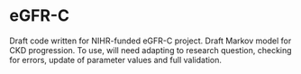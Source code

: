 # eGFR-C
Draft code written for NIHR-funded eGFR-C project. Draft Markov model for CKD progression. To use, will need adapting to research question, checking for errors, update of parameter values and full validation.
